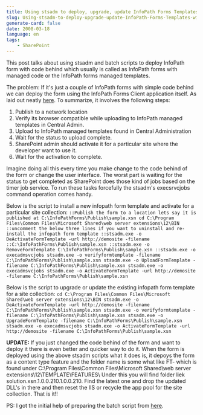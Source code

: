 ```yaml
---
title: Using stsadm to deploy, upgrade, update InfoPath Forms Templates with Managed code behind
slug: Using-stsadm-to-deploy-upgrade-update-InfoPath-Forms-Templates-with-Managed-code-behind
generate-card: false
date: 2008-03-18
language: en
tags:
    - SharePoint
---
```



This post talks about using stsadm and batch scripts to deploy InfoPath form with code behind which usually is called as InfoPath forms with managed code or the InfoPath forms managed templates.



The problem: If it's just a couple of InfoPath forms with simple code behind we can deploy the form using the InfoPath Forms Client application itself. As laid out neatly [here](http://geekswithblogs.net/jgmeyer/archive/2006/06/26/83087.aspx). To summarize, it involves the following steps:

1. Publish to a network location
2. Verify its browser compatible while uploading to InfoPath managed templates in Central Admin.
3. Upload to InfoPath managed templates found in Central Administration
4. Wait for the status to upload complete.
5. SharePoint admin should activate it for a particular site where the developer want to use it.
6. Wait for the activation to complete.

Imagine doing all this every time you make change to the code behind of the form or change the user interface. The worst part is waiting for the status to get completed as SharePoint does those kind of jobs based on the timer job service. To run these tasks forcefully the stsadm's execsrvcjobs command operation comes handy.



Below is the script to install a new infopath form template and activate for a particular site collection: `::Publish the form to a location lets say it is published at C:\InfoPathForms\Publish\sample.xsn cd C:\Program Files\Common Files\Microsoft Shared\web server extensions\12\BIN ::uncomment the below three lines if you want to uninstall and re-install the infopath form template ::stsadm.exe -o DeActivateFormTemplate -url http://demosite -filename ::C:\InfoPathForms\Publish\sample.xsn ::stsadm.exe -o RemoveFormTemplate C:\InfoPathForms\Publish\sample.xsn ::stsadm.exe -o execadmsvcjobs stsadm.exe -o verifyformtemplate -filename C:\InfoPathForms\Publish\sample.xsn stsadm.exe -o UploadFormTemplate -filename C:\InfoPathForms\Publish\sample.xsn stsadm.exe -o execadmsvcjobs stsadm.exe -o ActivateFormTemplate -url http://demosite -filename C:\InfoPathForms\Publish\sample.xsn`



Below is the script to upgrade or update the existing infopath form template for a site collection: `cd C:\Program Files\Common Files\Microsoft Shared\web server extensions\12\BIN stsadm.exe -o DeActivateFormTemplate -url http://demosite -filename C:\InfoPathForms\Publish\sample.xsn stsadm.exe -o verifyformtemplate -filename C:\InfoPathForms\Publish\sample.xsn stsadm.exe -o UpgradeFormTemplate -filename C:\InfoPathForms\Publish\sample.xsn stsadm.exe -o execadmsvcjobs stsadm.exe -o ActivateFormTemplate -url http://demosite -filename C:\InfoPathForms\Publish\sample.xsn`



**UPDATE:** If you just changed the code behind of the form and want to deploy it there is even better and quicker way to do it. When the form is deployed using the above stsadm scripts what it does is, it depoys the form as a content type feature and the folder name is some what like FT- which is found under C:\\Program Files\\Common Files\\Microsoft Shared\\web server extensions\\12\\TEMPLATE\\FEATURES\\ Under this you will find folder liek solution.xsn.1.0.0.210.1.0.0.210. Find the latest one and drop the updated DLL's in there and then reset the IIS or recycle the app pool for the site collection. That is it!!



PS: I got the initial help of preparing the batch script from [here](http://www.j-nunn.com/Blog/tabid/54/EntryID/5/Default.aspx).
